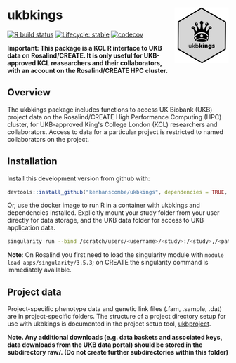 ukbkings <img src='man/figures/logo.png' align="right" alt = "" width="123.5" />
===

<!-- badges: start -->
[![R build status](https://github.com/kenhanscombe/ukbkings/workflows/R-CMD-check/badge.svg)](https://github.com/kenhanscombe/ukbkings/actions)
[![Lifecycle: stable](https://img.shields.io/badge/lifecycle-stable-brightgreen.svg)](https://lifecycle.r-lib.org/articles/stages.html#stable)
[![codecov](https://codecov.io/gh/kenhanscombe/ukbkings/branch/master/graph/badge.svg?token=90dtoi0RvG)](https://codecov.io/gh/kenhanscombe/ukbkings)
<!-- badges: end -->

**Important: This package is a KCL R interface to UKB data on Rosalind/CREATE.
It is only useful for UKB-approved KCL reasearchers and their
collaborators, with an account on the Rosalind/CREATE HPC cluster.**

## Overview

The ukbkings package includes functions to access UK Biobank (UKB)
project data on the Rosalind/CREATE High Performance Computing (HPC) cluster,
for UKB-approved King's College London (KCL) researchers and
collaborators. Access to data for a particular project is restricted to
named collaborators on the project.

## Installation

Install this development version from github with:

```r
devtools::install_github("kenhanscombe/ukbkings", dependencies = TRUE, force = TRUE)
```

Or, use the docker image to run R in a container with ukbkings and dependencies installed.
Explicitly mount your study folder from your user directly for data storage, and the UKB
data folder for access to UKB application data.

```bash
singularity run --bind /scratch/users/<username>/<study>:/<study>,/<path_to_datasets>/ukbiobank:/ukbiobank docker://onekenken/ukbkings:0.2.3
```

**Note**: On Rosalind you first need to load the singularity module with `module load apps/singularity/3.5.3`; on CREATE the singularity command is immediately available.

## Project data

Project-specific phenotype data and genetic link files (.fam, .sample,
.dat) are in project-specific folders. The structure of a
project directory setup for use with ukbkings is documented in the
project setup tool,
[ukbproject](https://github.com/kenhanscombe/ukbproject).

**Note. Any additional downloads (e.g. data baskets and associated
keys, data downloads from the UKB data portal) should be stored in the
subdirectory raw/. (Do not create further subdirectories within this
folder)**
